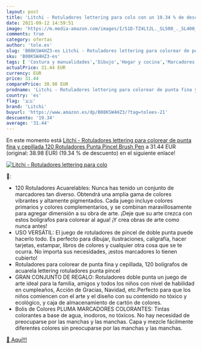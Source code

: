 ```yaml
---
layout: post
title: 'Litchi - Rotuladores lettering para colo con un 19.34 % de descuento'
date: 2021-09-12 14:59:51
image: 'https://m.media-amazon.com/images/I/51D-TZ4Lt2L._SL500_._SL400_.jpg'
comments: true
category: ofertas
author: 'tole.es'
slug: 'B08KSW4HZ3-es Litchi - Rotuladores lettering para colorear de punta fina...'
sku: 'B08KSW4HZ3-es'
tags: [ 'Costura y manualidades','Dibujo','Hogar y cocina','Marcadores','Materiales de dibujo','colorear','litchi','rotuladores', ]
actualPrice: 31.44 EUR
currency: EUR
price: 31.44
comparePrice: 38.98 EUR
prodname: 'Litchi - Rotuladores lettering para colorear de punta fina y cepillada  120 Rotuladores Punta Pincel Brush Pen'
country: 'es'
flag: '🇪🇸'
brand: 'Litchi'
buyurl: 'https://www.amazon.es/dp/B08KSW4HZ3/?tag=tolees-21'
descuento: '19.34'
average: '31.44'
---
```


En este momento está [Litchi - Rotuladores lettering para colorear de punta fina y cepillada  120 Rotuladores Punta Pincel Brush Pen](https://www.amazon.es/dp/B08KSW4HZ3/?tag=tolees-21) a 31.44 EUR (original: 38.98 EUR) (19.34 %  de descuento) en el siguiente enlace!

[![Litchi - Rotuladores lettering para colo](https://m.media-amazon.com/images/I/51D-TZ4Lt2L._SL500_._SL400_.jpg)](https://www.amazon.es/dp/B08KSW4HZ3/?tag=tolees-21)

🔎:

- 120 Rotuladores Acuarelables: Nunca has tenido un conjunto de marcadores tan diverso. Obtendrá una amplia gama de colores vibrantes y altamente pigmentados. Cada juego incluye colores primarios y colores complementarios, y se combinan maravillosamente para agregar dimensión a su obra de arte. ¡Deje que su arte crezca con estos bolígrafos para colorear al agua! ¡Y crea obras de arte como nunca antes!
- USO VERSÁTIL: El juego de rotuladores de pincel de doble punta puede hacerlo todo. Es perfecto para dibujar, ilustraciones, caligrafía, hacer tarjetas, estampar, libros de colores y cualquier otra cosa que se te ocurra. No importa sus necesidades, ¡estos marcadores lo tienen cubierto!
- Rotuladores para colorear de punta fina y cepillada, 120 bolígrafos de acuarela lettering rotuladores punta pincel
- GRAN CONJUNTO DE REGALO: Rotuladores doble punta un juego de arte ideal para la familia, amigos y todos los niños con nivel de habilidad en cumpleaños, Acción de Gracias, Navidad, etc.Perfecto para que los niños comiencen con el arte y el diseño con su contenido no tóxico y ecológico, y caja de almacenamiento de cartón de colores.
- Bolis de Colores PLUMA MARCADORES COLORANTES: Tintas colorantes a base de agua, inodoros, no tóxicos. No hay necesidad de preocuparse por las manchas y las manchas. Capa y mezcle fácilmente diferentes colores sin preocuparse por las manchas y las manchas.

[🛒 Aquí!!!](https://www.amazon.es/dp/B08KSW4HZ3/?tag=tolees-21)
